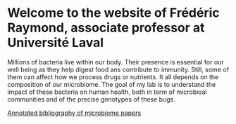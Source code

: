 # Welcome to the website of Frédéric Raymond, associate professor at Université Laval
Millions of bacteria live within our body. Their presence is essential for our well being as they help digest food ans contribute to immunity. Still, some of them can affect how we process drugs or nutrients. It all depends on the composition of our microbiome. The goal of my lab is to understand the impact of these bacteria on human health, both in term of microbioal communities and of the precise genotypes of these bugs.

[Annotated bibliography of microbiome papers](AnnotatedMicrobiomeBibliography.md)
